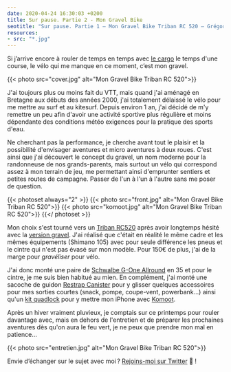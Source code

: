 ```yaml
---
date: 2020-04-24 16:30:03 +0200
title: Sur pause. Partie 2 - Mon Gravel Bike
seotitle: "Sur pause. Partie 1 — Mon Gravel Bike Triban RC 520 — Grégory Mignard"
resources:
- src: "*.jpg"
---
```


Si j’arrive encore à rouler de temps en temps avec [le cargo](https://gregorymignard.com/microposts/2020-04-19/) le temps d'une course, le vélo qui me manque en ce moment, c’est mon gravel.

{{< photo src="cover.jpg" alt="Mon Gravel Bike Triban RC 520">}}

J'ai toujours plus ou moins fait du VTT, mais quand j'ai aménagé en Bretagne aux débuts des années 2000, j'ai totalement délaissé le vélo pour me mettre au surf et au kitesurf. Depuis environ 1 an, j'ai décidé de m'y remettre un peu afin d'avoir une activité sportive plus régulière et moins dépendante des conditions météo exigences pour la pratique des sports d'eau.

Ne cherchant pas la performance, je cherche avant tout le plaisir et la possibilité d'envisager aventures et micro aventures à deux roues. C'est ainsi que j'ai découvert le concept du gravel, un nom moderne pour la randonneuse de nos grands-parents, mais surtout un vélo qui correspond assez à mon terrain de jeu, me permettant ainsi d'emprunter sentiers et petites routes de campagne. Passer de l'un à l'un à l'autre sans me poser de question.

{{< photoset always="2" >}}
{{< photo src="front.jpg" alt="Mon Gravel Bike Triban RC 520">}}
{{< photo src="komoot.jpg" alt="Mon Gravel Bike Triban RC 520">}}
{{</ photoset >}}

Mon choix s'est tourné vers un [Triban RC520](https://www.decathlon.fr/p/velo-route-cyclotouriste-triban-rc520-frein-disque/_/R-p-301734?mc=8502389&c=BLEU) après avoir longtemps hésité avec la [version gravel](https://www.decathlon.fr/p/velo-gravel-triban-rc520-gravel/_/R-p-302303?mc=8504030&c=NOIR). J'ai réalisé que c'était en réalité le même cadre et les mêmes équipements (Shimano 105) avec pour seule différence les pneus et le cintre qui n'est pas évasé sur mon modèle. Pour 150€ de plus, j'ai de la marge pour *gravéliser* pour vélo.

J'ai donc monté une paire de [Schwalbe G-One Allround](https://www.schwalbe.com/fr/gravel-reader/schwalbe-g-one-allround) en 35 et pour le cintre, je me suis bien habitué au mien. En complément, j'ai monté une sacoche de guidon [Restrap Canister](https://eu.restrap.com/collections/bar-bags/products/canister-bag) pour y glisser quelques accessoires pour mes sorties courtes (snack, pompe, coupe-vent, powerbank...) ainsi qu'un [kit quadlock](https://amzn.to/352STxM) pour y mettre mon iPhone avec [Komoot](https://www.komoot.fr/discover).

Après un hiver vraiment pluvieux, je comptais sur ce printemps pour rouler davantage avec, mais en dehors de l'entretien et de préparer les prochaines aventures dès qu'on aura le feu vert, je ne peux que prendre mon mal en patience...

{{< photo src="entretien.jpg" alt="Mon Gravel Bike Triban RC 520">}}

Envie d’échanger sur le sujet avec moi ? [Rejoins-moi sur Twitter](http://twitter.com/gregmignard) 🐥 !